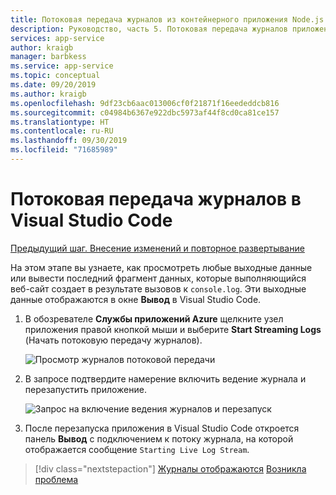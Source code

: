```yaml
---
title: Потоковая передача журналов из контейнерного приложения Node.js с помощью Visual Studio Code
description: Руководство, часть 5. Потоковая передача журналов приложения в Visual Studio Code
services: app-service
author: kraigb
manager: barbkess
ms.service: app-service
ms.topic: conceptual
ms.date: 09/20/2019
ms.author: kraigb
ms.openlocfilehash: 9df23cb6aac013006cf0f21871f16eededdcb816
ms.sourcegitcommit: c04984b6367e922dbc5973af44f8cd0ca81ce157
ms.translationtype: HT
ms.contentlocale: ru-RU
ms.lasthandoff: 09/30/2019
ms.locfileid: "71685989"
---
```

# <a name="stream-logs-into-visual-studio-code"></a>Потоковая передача журналов в Visual Studio Code

[Предыдущий шаг. Внесение изменений и повторное развертывание](tutorial-vscode-docker-node-05.md)

На этом этапе вы узнаете, как просмотреть любые выходные данные или вывести последний фрагмент данных, которые выполняющийся веб-сайт создает в результате вызовов к `console.log`. Эти выходные данные отображаются в окне **Вывод** в Visual Studio Code.

1. В обозревателе **Службы приложений Azure** щелкните узел приложения правой кнопкой мыши и выберите **Start Streaming Logs** (Начать потоковую передачу журналов).

    ![Просмотр журналов потоковой передачи](media/deploy-containers/stream-logs-command.png)

1. В запросе подтвердите намерение включить ведение журнала и перезапустить приложение.

    ![Запрос на включение ведения журналов и перезапуск](media/deploy-azure/enable-restart.png)

1. После перезапуска приложения в Visual Studio Code откроется панель **Вывод** с подключением к потоку журнала, на которой отображается сообщение `Starting Live Log Stream`.

> [!div class="nextstepaction"]
> [Журналы отображаются](tutorial-vscode-docker-node-07.md) [Возникла проблема](https://www.research.net/r/PWZWZ52?tutorial=node-deployment-docker-extension&step=tailing-logs)
